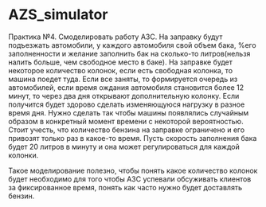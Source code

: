 # AZS_simulator

Практика №4.
Смоделировать работу АЗС. На заправку будут подъезжать автомобили, у каждого автомобиля свой объем бака, %его заполненности и желание заполнить бак на сколько-то литров(нельзя налить больше, чем свободное место в баке). На заправке будет некоторое количество колонок, если есть свободная колонка, то машина поедет туда. Если все заняты, то формируется очередь из автомобилей, если время ождания автомобиля становится более 12 минут, то через два дня открывают дополнительную колонку. Если получится будет здорово сделать изменяющуюся нагрузку в разное время дня. Нужно сделать так чтобы машины появлялись случайным образом в конкретный момент времени с некоторой вероятностью. Стоит учесть, что количество бензина на заправке ограничено и его привозят только раз в какое-то время.  Пусть скорость заполнения бака будет 20 литров в минуту и она может регулироваться для каждой колонки. 

Такое моделирование полезно, чтобы понять какое количество колонок будет необходимо для того чтобы АЗС успевали обсуживать клиентов за фиксированное время, понять как часто нужно будет доставлять бензин.
